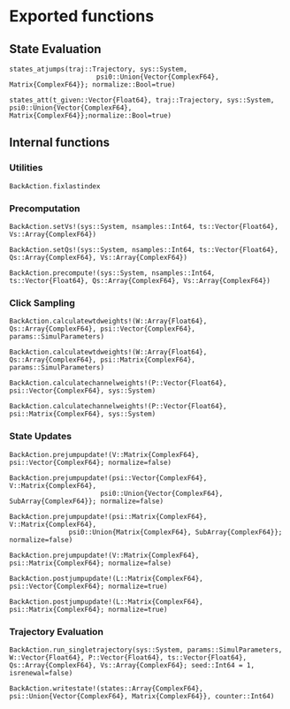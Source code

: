 # Exported functions

## State Evaluation
```@docs
states_atjumps(traj::Trajectory, sys::System,
                      psi0::Union{Vector{ComplexF64}, Matrix{ComplexF64}}; normalize::Bool=true)
```

```@docs
states_att(t_given::Vector{Float64}, traj::Trajectory, sys::System,
psi0::Union{Vector{ComplexF64}, Matrix{ComplexF64}};normalize::Bool=true)
```
## Internal functions
### Utilities
```@docs
BackAction.fixlastindex
```
### Precomputation
```@docs
BackAction.setVs!(sys::System, nsamples::Int64, ts::Vector{Float64}, Vs::Array{ComplexF64})
```

```@docs
BackAction.setQs!(sys::System, nsamples::Int64, ts::Vector{Float64}, Qs::Array{ComplexF64}, Vs::Array{ComplexF64})
```

```@docs
BackAction.precompute!(sys::System, nsamples::Int64, ts::Vector{Float64}, Qs::Array{ComplexF64}, Vs::Array{ComplexF64})
```
### Click Sampling
```@docs
BackAction.calculatewtdweights!(W::Array{Float64}, Qs::Array{ComplexF64}, psi::Vector{ComplexF64}, params::SimulParameters)
```

```@docs
BackAction.calculatewtdweights!(W::Array{Float64}, Qs::Array{ComplexF64}, psi::Matrix{ComplexF64}, params::SimulParameters)
```

```@docs
BackAction.calculatechannelweights!(P::Vector{Float64}, psi::Vector{ComplexF64}, sys::System)
```
```@docs
BackAction.calculatechannelweights!(P::Vector{Float64}, psi::Matrix{ComplexF64}, sys::System)
```
### State Updates
```@docs
BackAction.prejumpupdate!(V::Matrix{ComplexF64}, psi::Vector{ComplexF64}; normalize=false)
```

```@docs
BackAction.prejumpupdate!(psi::Vector{ComplexF64}, V::Matrix{ComplexF64},
                       psi0::Union{Vector{ComplexF64}, SubArray{ComplexF64}}; normalize=false)
```

```@docs
BackAction.prejumpupdate!(psi::Matrix{ComplexF64}, V::Matrix{ComplexF64},
               psi0::Union{Matrix{ComplexF64}, SubArray{ComplexF64}}; normalize=false)
```

```@docs
BackAction.prejumpupdate!(V::Matrix{ComplexF64}, psi::Matrix{ComplexF64}; normalize=false)

```

```@docs
BackAction.postjumpupdate!(L::Matrix{ComplexF64}, psi::Vector{ComplexF64}; normalize=true)
```

```@docs
BackAction.postjumpupdate!(L::Matrix{ComplexF64}, psi::Matrix{ComplexF64}; normalize=true)
```

### Trajectory Evaluation
```@docs
BackAction.run_singletrajectory(sys::System, params::SimulParameters, W::Vector{Float64}, P::Vector{Float64}, ts::Vector{Float64}, Qs::Array{ComplexF64}, Vs::Array{ComplexF64}; seed::Int64 = 1, isrenewal=false)
```

```@docs
BackAction.writestate!(states::Array{ComplexF64}, psi::Union{Vector{ComplexF64}, Matrix{ComplexF64}}, counter::Int64)
```
    
